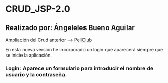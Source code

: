 # CRUD_JSP-2.0
## Realizado por: Ángeleles Bueno Aguilar

Ampliación del Crud anterior --> [PeliClub](https://github.com/angelesbueno/CRUD_JSP)

En esta nueva versión he incorporado un login que aparecerá siempre que se inicie la aplicación.

### Login: Aparece un formulario para introducir el nombre de usuario y la contraseña.
